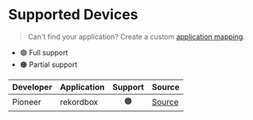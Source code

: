 # Supported Devices

> Can't find your application? Create a custom [application mapping](application-mappings.md).

- 🟢 Full support
- 🟠 Partial support

| Developer | Application | Support | Source                                        |
| --------- | ----------- | :-----: | --------------------------------------------- |
| Pioneer   | rekordbox   |   🟠    | [Source](../resources/mappings/rekordbox.yml) |
